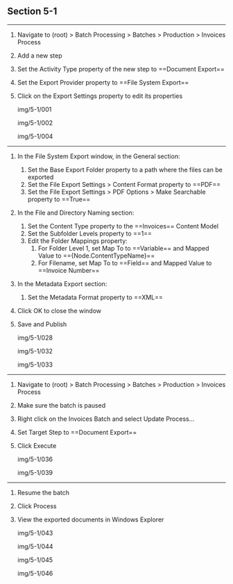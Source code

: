 ## Section 5-1
---
1. Navigate to (root) > Batch Processing > Batches > Production > Invoices Process
2. Add a new step
3. Set the Activity Type property of the new step to ==Document Export==
4. Set the Export Provider property to ==File System Export==
5. Click on the Export Settings property to edit its properties

    img/5-1/001

    img/5-1/002

    img/5-1/004
---
1. In the File System Export window, in the General section:
    1. Set the Base Export Folder property to a path where the files can be exported
    2. Set the File Export Settings > Content Format property to ==PDF==
    3. Set the File Export Settings > PDF Options > Make Searchable property to ==True==
2. In the File and Directory Naming section:
    1. Set the Content Type property to the ==Invoices== Content Model
    2. Set the Subfolder Levels property to ==1==
    3. Edit the Folder Mappings property:
        1. For Folder Level 1, set Map To to ==Variable== and Mapped Value to =={Node.ContentTypeName}==
        2. For Filename, set Map To to ==Field== and Mapped Value to ==Invoice Number==
3. In the Metadata Export section:
    1. Set the Metadata Format property to ==XML==
4. Click OK to close the window
5. Save and Publish

    img/5-1/028

    img/5-1/032

    img/5-1/033
---
1. Navigate to (root) > Batch Processing > Batches > Production > Invoices Process
2. Make sure the batch is paused
3. Right click on the Invoices Batch and select Update Process...
4. Set Target Step to ==Document Export==
5. Click Execute

    img/5-1/036

    img/5-1/039
---
1. Resume the batch
2. Click Process
3. View the exported documents in Windows Explorer

    img/5-1/043

    img/5-1/044

    img/5-1/045

    img/5-1/046